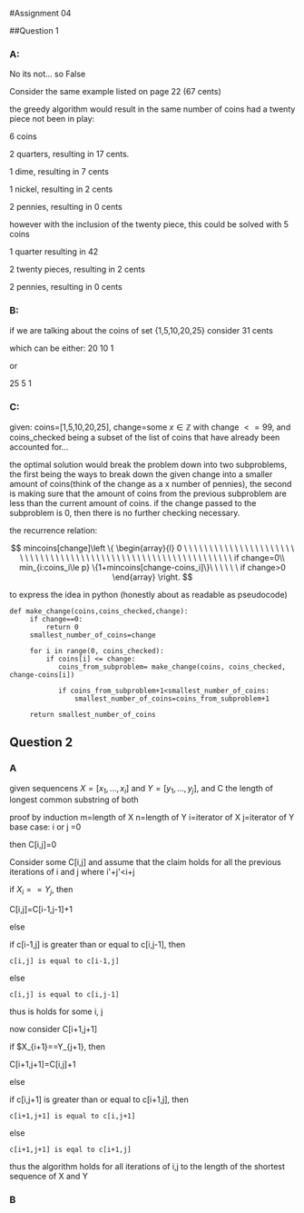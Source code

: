 #Assignment 04

##Question 1

### A:

No its not... so False

Consider the same example listed on page 22 (67 cents)

the greedy algorithm would result in the same number of coins had a twenty piece not been in play:

6 coins

2 quarters, resulting in 17 cents.

1 dime, resulting in 7 cents

1 nickel, resulting in 2 cents

2 pennies, resulting in 0 cents

however with the inclusion of the twenty piece, this could be solved with 5 coins

1 quarter resulting in 42

2 twenty pieces, resulting in 2 cents

2 pennies, resulting in 0 cents

### B:

if we are talking about the coins of set {1,5,10,20,25}
consider 31 cents

which can be either:
20 10 1

or

25 5 1 

### C:

given: coins=[1,5,10,20,25], change=some $x \in \mathbb{Z}$ with change $<=99$, and coins_checked being a subset of the list of coins that have already been accounted for...

the optimal solution would break the problem down into two subproblems, the first being the ways to break down the given change into a smaller amount of coins(think of the change as a x number of pennies), the second is making sure that the amount of coins from the previous subproblem are less than the current amount of coins. if the change passed to the subproblem is 0, then there is no further checking necessary. 

the recurrence relation:

$$ mincoins[change]\left  \{ \begin{array}{l} 0 \ \ \ \ \ \ \ \ \ \ \ \ \ \ \ \ \ \ \ \ \ \ \ \ \ \ \ \ \ \ \ \ \ \ \ \ \ \ \ \ \ \ \ \ \ \ \ \ \ \ \ \ \ \ \ \ \ \ \ \ \ \ \ \ if change=0\\  min_{i:coins_i\le p} \{1+mincoins[change-coins_i]\}\ \ \ \ \ \ if change>0 \end{array} \right. $$

to express the idea in python (honestly about as readable as pseudocode)

```
def make_change(coins,coins_checked,change):
     if change==0:
         return 0
     smallest_number_of_coins=change

     for i in range(0, coins_checked):
         if coins[i] <= change:
            coins_from_subproblem= make_change(coins, coins_checked, change-coins[i])
                
            if coins_from_subproblem+1<smallest_number_of_coins:
                smallest_number_of_coins=coins_from_subproblem+1
        
     return smallest_number_of_coins
```           

## Question 2

### A

given sequencens $X=[x_1,...,x_i]$ and $Y=[y_1,...,y_j]$, and C the length of longest common substring of both

proof by induction
m=length of X
n=length of Y
i=iterator of X
j=iterator of Y
base case: 
i or j =0

then C[i,j]=0

Consider some C[i,j] and assume that the claim holds for all the previous iterations of i and j
where i'+j'<i+j

if $X_i==Y_j$, then 
  
  C[i,j]=C[i-1,j-1]+1

else
 
 if c[i-1,j] is greater than or equal to c[i,j-1], then
    
    c[i,j] is equal to c[i-1,j]
 
 else
    
    c[i,j] is equal to c[i,j-1]

thus is holds for some i, j 

now consider C[i+1,j+1] 

if $X_{i+1}==Y_{j+1}, then 
  
  C[i+1,j+1]=C[i,j]+1

else
  
  if c[i,j+1] is greater than or equal to c[i+1,j], then
    
    c[i+1,j+1] is equal to c[i,j+1]
  
  else
    
    c[i+1,j+1] is eqal to c[i+1,j]

thus the algorithm holds for all iterations of i,j to the length of the shortest sequence of X and Y

### B


